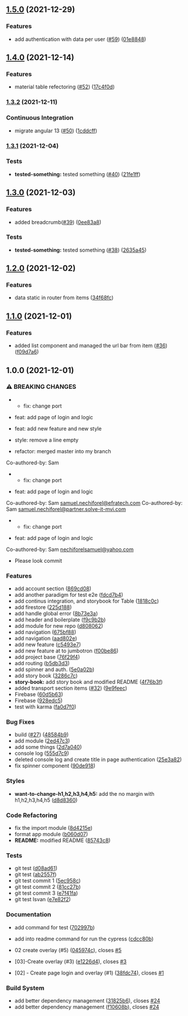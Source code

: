 ## [1.5.0](https://github.com/NsdHSO/vorkurt/compare/v1.4.0...v1.5.0) (2021-12-29)


### Features

* add authentication with data per user ([#59](https://github.com/NsdHSO/vorkurt/issues/59)) ([01e8848](https://github.com/NsdHSO/vorkurt/commit/01e8848a936f7af21ae296fb3b22de6c9bf4d6ee))

## [1.4.0](https://github.com/NsdHSO/vorkurt/compare/v1.3.2...v1.4.0) (2021-12-14)


### Features

* material table refectoring ([#52](https://github.com/NsdHSO/vorkurt/issues/52)) ([17c4f0d](https://github.com/NsdHSO/vorkurt/commit/17c4f0d9007e05c95acd5155ad79c767513a9086))

### [1.3.2](https://github.com/NsdHSO/vorkurt/compare/v1.3.1...v1.3.2) (2021-12-11)


### Continuous Integration

* migrate angular 13 ([#50](https://github.com/NsdHSO/vorkurt/issues/50)) ([1cddcff](https://github.com/NsdHSO/vorkurt/commit/1cddcff31d062d2fe9b43821246f55e00193253f))

### [1.3.1](https://github.com/NsdHSO/vorkurt/compare/v1.3.0...v1.3.1) (2021-12-04)


### Tests

* **tested-something:** tested something ([#40](https://github.com/NsdHSO/vorkurt/issues/40)) ([21fe1ff](https://github.com/NsdHSO/vorkurt/commit/21fe1ff329c9000d868000ce053bdaf61b90fe46))

## [1.3.0](https://github.com/NsdHSO/vorkurt/compare/v1.2.0...v1.3.0) (2021-12-03)


### Features

* added breadcrumb([#39](https://github.com/NsdHSO/vorkurt/issues/39)) ([0ee83a8](https://github.com/NsdHSO/vorkurt/commit/0ee83a8378c3414af4f05b30f480fe4f8d1895a5))


### Tests

* **tested-something:** tested something ([#38](https://github.com/NsdHSO/vorkurt/issues/38)) ([2635a45](https://github.com/NsdHSO/vorkurt/commit/2635a450da2b79b131ffe5a4c37cb30bc32343f5))

## [1.2.0](https://github.com/NsdHSO/vorkurt/compare/v1.1.0...v1.2.0) (2021-12-02)


### Features

* data static in router from items ([34f68fc](https://github.com/NsdHSO/vorkurt/commit/34f68fc6c7d9c0e6e9169e8cbf36f3177348c0cc))

## [1.1.0](https://github.com/NsdHSO/vorkurt/compare/v1.0.0...v1.1.0) (2021-12-01)


### Features

* added list component and managed the url bar from item ([#36](https://github.com/NsdHSO/vorkurt/issues/36)) ([f09d7a6](https://github.com/NsdHSO/vorkurt/commit/f09d7a629dd08334010c54a786d3899b280c3f88))

## 1.0.0 (2021-12-01)


### ⚠ BREAKING CHANGES

* * fix: change port

* feat: add page of login and logic

* feat: add new feature and new style

* style: remove a line empty

* refactor: merged master into my branch

Co-authored-by: Sam
* * fix: change port

* feat: add page of login and logic

Co-authored-by: Sam <samuel.nechiforel@efratech.com>
Co-authored-by: Sam <samuel.nechiforel@partner.solve-it-mvi.com>
* * fix: change port

* feat: add page of login and logic

Co-authored-by: Sam <nechiforelsamuel@yahoo.com>
* Please look commit

### Features

* add account section ([869cd08](https://github.com/NsdHSO/vorkurt/commit/869cd085c259da65801d741b69a023e4e591c4a2))
* add another paradigm for test e2e ([fdcd7b4](https://github.com/NsdHSO/vorkurt/commit/fdcd7b4274e703f3200e97aca788d96ab3c00f99))
* add continus integration, and storybook for Table ([1818c0c](https://github.com/NsdHSO/vorkurt/commit/1818c0c8f0cef92b3a3a3f49e9bc66961ff82872))
* add firestore ([225d188](https://github.com/NsdHSO/vorkurt/commit/225d188a98028f1f5032e2fe4cff8e30172576d8))
* add handle global error ([8b73e3a](https://github.com/NsdHSO/vorkurt/commit/8b73e3a878fd5d2b2f8a988168fc67269e7fba9a))
* add header and boilerplate ([f9c9b2b](https://github.com/NsdHSO/vorkurt/commit/f9c9b2b52d4fc938b1cc723d25603f3ca748dfa6))
* add module for new repo ([d808062](https://github.com/NsdHSO/vorkurt/commit/d808062cb171785c0005f52ccb0b4923f34a4d51))
* add navigation ([675bf88](https://github.com/NsdHSO/vorkurt/commit/675bf881a8d925da6e0c699492ff2c46047825cf))
* add navigation ([aad802e](https://github.com/NsdHSO/vorkurt/commit/aad802ef7a6e9d053a3ed406d0e166fe8758b3a1))
* add new feature ([c5493e7](https://github.com/NsdHSO/vorkurt/commit/c5493e7a2ea0f6ae11ea075f79e5e94d78418c98))
* add new feature at to jumbotron ([f00be86](https://github.com/NsdHSO/vorkurt/commit/f00be86b94048d1f0250e7925100c68015e44f54))
* add project base ([76f29f4](https://github.com/NsdHSO/vorkurt/commit/76f29f48f7d03a218d6529edc43b59b3a5d6d16e))
* add routing ([b5db3d3](https://github.com/NsdHSO/vorkurt/commit/b5db3d3dae1c1605a851cc12fc964594d2d9fd0a))
* add spinner and auth. ([5e0a02b](https://github.com/NsdHSO/vorkurt/commit/5e0a02b1c053f6d341ea58a0b699c3a76929355f))
* add story book ([3286c7c](https://github.com/NsdHSO/vorkurt/commit/3286c7c5547d509e56cd28d71fb87f03f69d3270))
* **story-book:** add story book and modified README ([4f76b3f](https://github.com/NsdHSO/vorkurt/commit/4f76b3ff4a14f2d7c9f6290133938c5940789524))
* added transport section items ([#32](https://github.com/NsdHSO/vorkurt/issues/32)) ([9e9feec](https://github.com/NsdHSO/vorkurt/commit/9e9feecf3ffe923c33711df6391b61f81601699b))
* Firebase ([60d5b63](https://github.com/NsdHSO/vorkurt/commit/60d5b63f970ae6cf95cd13a844a3b020245e4633))
* Firebase ([928edc5](https://github.com/NsdHSO/vorkurt/commit/928edc5f8f857088b99b94532f036c59f4bc7190))
* test with karma ([fa0d7f0](https://github.com/NsdHSO/vorkurt/commit/fa0d7f076a5926ad39b2a7fe786cae751c0384bd))


### Bug Fixes

*  build ([#27](https://github.com/NsdHSO/vorkurt/issues/27)) ([48584b9](https://github.com/NsdHSO/vorkurt/commit/48584b9bcfa02bcbcf1be10c40240ba92b88fe31))
* add module ([2ed47c3](https://github.com/NsdHSO/vorkurt/commit/2ed47c3e2a4b4587e757220b4eb3efde9285e011))
* add some things ([2d7a040](https://github.com/NsdHSO/vorkurt/commit/2d7a040262afbd96c3476a109d3bb8bc50a42fd7))
* console log ([555d7c9](https://github.com/NsdHSO/vorkurt/commit/555d7c9565864369829da08eb782b0053140647c))
* deleted console log and create title in page authentication ([25e3a82](https://github.com/NsdHSO/vorkurt/commit/25e3a826d4c08472f1bc5a9294bccfa3f9233df5))
* fix spinner component ([90de918](https://github.com/NsdHSO/vorkurt/commit/90de91892b7bae3e3bb9e878d691eac6aa9a403d))


### Styles

* **want-to-change-h1,h2,h3,h4,h5:** add the no margin with h1,h2,h3,h4,h5 ([d8d8360](https://github.com/NsdHSO/vorkurt/commit/d8d836096d92bfc1d0e9c7481e2e4840974c3474))


### Code Refactoring

* fix the import module ([8d4215e](https://github.com/NsdHSO/vorkurt/commit/8d4215ef552c2717c8e111ff257f846151a7cea4))
* format app module ([b060d07](https://github.com/NsdHSO/vorkurt/commit/b060d076fc8f62cbe91f6b42fb4be7d28ecdc78c))
* **README:** modified README ([85743c8](https://github.com/NsdHSO/vorkurt/commit/85743c8d51d4fe5fb120c7181a1623862493e38e))


### Tests

* git test ([d08ad61](https://github.com/NsdHSO/vorkurt/commit/d08ad61d661822a5eff9056f3c8e8184bd9b48b7))
* git test ([ab2557f](https://github.com/NsdHSO/vorkurt/commit/ab2557f1c1048af26a3d2c65aa9f35dda5663bb9))
* git test commit 1 ([5ec958c](https://github.com/NsdHSO/vorkurt/commit/5ec958c81b9147ba090de15e2d1cdb0e110b72af))
* git test commit 2 ([81cc27b](https://github.com/NsdHSO/vorkurt/commit/81cc27bd60a6dca807982a120a7b3c4e0a7b0356))
* git test commit 3 ([e7f41fa](https://github.com/NsdHSO/vorkurt/commit/e7f41fa19f743fe0220cf9ce345b88049f68f1b0))
* git test Isvan ([e7e82f2](https://github.com/NsdHSO/vorkurt/commit/e7e82f2d61a03aaf360a47bd397ed435fb2560e0))


### Documentation

* add command for test ([702997b](https://github.com/NsdHSO/vorkurt/commit/702997b5583c0662d1fb5865d701dfae5f23d45e))
* add into readme command for run the cypress ([cdcc80b](https://github.com/NsdHSO/vorkurt/commit/cdcc80b225d25952075eba2122298f9d54e34677))


* 02 create overlay (#5) ([045974c](https://github.com/NsdHSO/vorkurt/commit/045974c6dec7a721a6cb9e85f9c510040d8709e3)), closes [#5](https://github.com/NsdHSO/vorkurt/issues/5)
* [03]-Create overlay (#3) ([e1226d4](https://github.com/NsdHSO/vorkurt/commit/e1226d4b971b6fa0576b11af48dd6207668ecdb2)), closes [#3](https://github.com/NsdHSO/vorkurt/issues/3)
* [02] - Create page login and overlay (#1) ([38fdc74](https://github.com/NsdHSO/vorkurt/commit/38fdc74dcb7fc1758f39826f9cb454dfd3e9f0a8)), closes [#1](https://github.com/NsdHSO/vorkurt/issues/1)


### Build System

* add better dependency management ([31825b6](https://github.com/NsdHSO/vorkurt/commit/31825b63af98cf92ea8489fb4f51ef3e350c45fa)), closes [#24](https://github.com/NsdHSO/vorkurt/issues/24)
* add better dependency management ([f10608b](https://github.com/NsdHSO/vorkurt/commit/f10608b76af88a49f6c58d5894b604c30f2b8b03)), closes [#24](https://github.com/NsdHSO/vorkurt/issues/24)
